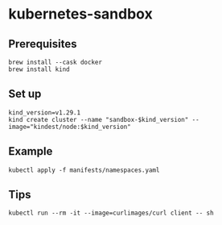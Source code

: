 # kubernetes-sandbox

## Prerequisites

```
brew install --cask docker
brew install kind
```

## Set up

```
kind_version=v1.29.1
kind create cluster --name "sandbox-$kind_version" --image="kindest/node:$kind_version"
```

## Example

```
kubectl apply -f manifests/namespaces.yaml
```

## Tips

```
kubectl run --rm -it --image=curlimages/curl client -- sh
```
